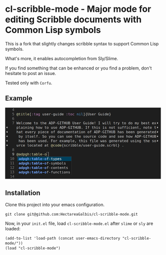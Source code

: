 # cl-scribble-mode - Major mode for editing Scribble documents with Common Lisp symbols

This is a fork that slightly changes scribble syntax to support Common Lisp symbols.

What's more, it enables autocompletion from Sly/Slime.

If you find something that can be enhanced or you find a problem, don't hesitate to post an issue.

Tested only with `Corfu`.

## Example

<img src="/images/cl-scribble-example.png" alt="CL Scribble example">

## Installation

Clone this project into your emacs configuration.

``` shell
git clone git@github.com:HectareaGalbis/cl-scribble-mode.git
```

Now, in your `init.el` file, load `cl-scribble-mode.el` after `slime` or `sly` are loaded:

``` emacs-lisp
(add-to-list 'load-path (concat user-emacs-directory "cl-scribble-mode/"))
(load "cl-scribble-mode")
```

